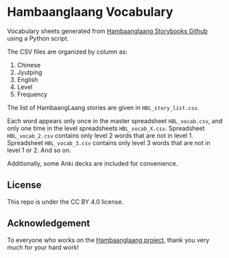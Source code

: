 # Hambaanglaang Vocabulary 

Vocabulary sheets generated from [Hambaanglaang Storybooks Github](https://github.com/hblhk/stories) using a Python script.

The CSV files are organized by column as:
1. Chinese
2. Jyutping
3. English
4. Level
5. Frequency
 
The list of HambaangLaang stories are given in `HBL_story_list.csv`.

Each word appears only once in the master spreadsheet `HBL_vocab.csv`, and only one time in the level spreadsheets `HBL_vocab_X.csv`. Spreadsheet `HBL_vocab_2.csv` contains only level 2 words that are not in level 1. Spreadsheet `HBL_vocab_3.csv` contains only level 3 words that are not in level 1 or 2. And so on.

Additionally, some Anki decks are included for convenience.


## License

This repo is under the CC BY 4.0 license.


## Acknowledgement

To everyone who works on the [Hambaanglaang project](https://hambaanglaang.hk/), thank you very much for your hard work!


